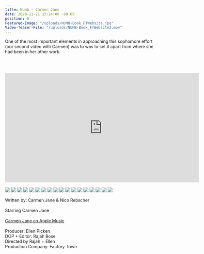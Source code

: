 ```yaml
---
title: Numb - Carmen Jane
date: 2020-11-21 13:24:00 -08:00
position: 0
Featured-Image: "/uploads/NUMB-Book_FTWebsite.jpg"
Video-Teaser-File: "/uploads/NUMB-Book_FTWebsite2.mov"
---
```


One of the most important elements in approaching this sophomore effort (our second video with Carmen) was to was to set it apart from where she had been in her other work. 

<BR><BR>

<iframe src="https://player.vimeo.com/video/469650448" width="640" height="360" frameborder="0" allow="autoplay; fullscreen" allowfullscreen></iframe>

<BR>
<BR>


<div class="gallery" data-columns="3">
<img src="/uploads/FactoryTown_MusicVideo-Numb1001.jpg" />
<img src="/uploads/FactoryTown_MusicVideo-Numb1002.jpg" />
<img src="/uploads/FactoryTown_MusicVideo-Numb1003.jpg" />
<img src="/uploads/FactoryTown_MusicVideo-Numb1004.jpg" />
<img src="/uploads/FactoryTown_MusicVideo-Numb1005.jpg" />
<img src="/uploads/FactoryTown_MusicVideo-Numb1006.jpg" />
<img src="/uploads/FactoryTown_MusicVideo-Numb1007.jpg" />
<img src="/uploads/FactoryTown_MusicVideo-Numb1008.jpg" />
<img src="/uploads/FactoryTown_MusicVideo-Numb1009.jpg" />
<img src="/uploads/FactoryTown_MusicVideo-Numb1010.jpg" />
<img src="/uploads/FactoryTown_MusicVideo-Numb1011.jpg" />
<img src="/uploads/FactoryTown_MusicVideo-Numb1012.jpg" />
<img src="/uploads/FactoryTown_MusicVideo-Numb1013.jpg" />
<img src="/uploads/FactoryTown_MusicVideo-Numb1014.jpg" />
<img src="/uploads/FactoryTown_MusicVideo-Numb1015.jpg" />
<img src="/uploads/FactoryTown_MusicVideo-Numb1016.jpg" />
<img src="/uploads/FactoryTown_MusicVideo-Numb1017.jpg" />
<img src="/uploads/FactoryTown_MusicVideo-Numb1018.jpg" />

</div>




Written by: Carmen Jane & Nico Rebscher <BR>
<BR>
Starring Carmen Jane <BR>
<BR>
[Carmen Jane on Apple Music](https://itunes.apple.com/us/artist/carmen-jane/1526883492?ign-gact=3&ls=1)<BR>
<BR>
Producer: Ellen Picken<BR>
DOP \+ Editor: Rajah Bose<BR>
Directed by Rajah \+ Ellen<BR>
Production Company: Factory Town<BR>

